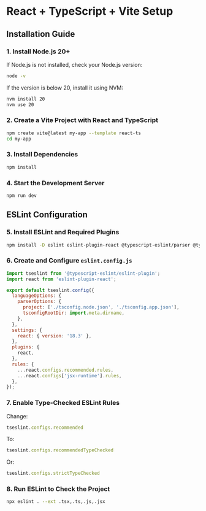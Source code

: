 # React + TypeScript + Vite Setup

## Installation Guide

### 1. Install Node.js 20+
If Node.js is not installed, check your Node.js version:
```sh
node -v
```
If the version is below 20, install it using NVM:
```sh
nvm install 20
nvm use 20
```

### 2. Create a Vite Project with React and TypeScript
```sh
npm create vite@latest my-app --template react-ts
cd my-app
```

### 3. Install Dependencies
```sh
npm install
```

### 4. Start the Development Server
```sh
npm run dev
```

## ESLint Configuration

### 5. Install ESLint and Required Plugins
```sh
npm install -D eslint eslint-plugin-react @typescript-eslint/parser @typescript-eslint/eslint-plugin
```

### 6. Create and Configure `eslint.config.js`
```js
import tseslint from '@typescript-eslint/eslint-plugin';
import react from 'eslint-plugin-react';

export default tseslint.config({
  languageOptions: {
    parserOptions: {
      project: ['./tsconfig.node.json', './tsconfig.app.json'],
      tsconfigRootDir: import.meta.dirname,
    },
  },
  settings: {
    react: { version: '18.3' },
  },
  plugins: {
    react,
  },
  rules: {
    ...react.configs.recommended.rules,
    ...react.configs['jsx-runtime'].rules,
  },
});
```

### 7. Enable Type-Checked ESLint Rules
Change:
```js
tseslint.configs.recommended
```
To:
```js
tseslint.configs.recommendedTypeChecked
```
Or:
```js
tseslint.configs.strictTypeChecked
```

### 8. Run ESLint to Check the Project
```sh
npx eslint . --ext .tsx,.ts,.js,.jsx